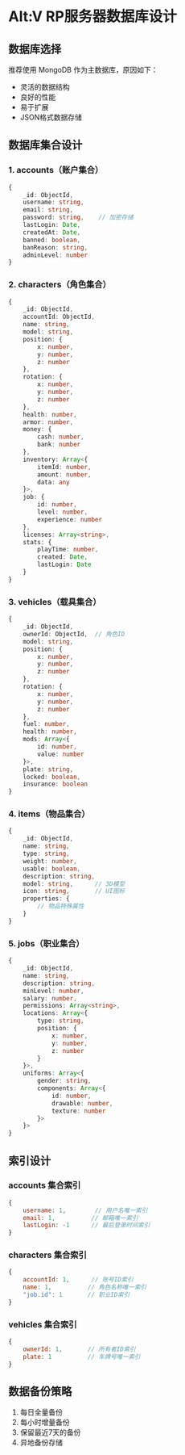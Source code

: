# Alt:V RP服务器数据库设计

## 数据库选择
推荐使用 MongoDB 作为主数据库，原因如下：
- 灵活的数据结构
- 良好的性能
- 易于扩展
- JSON格式数据存储

## 数据库集合设计

### 1. accounts（账户集合）
```typescript
{
    _id: ObjectId,
    username: string,
    email: string,
    password: string,    // 加密存储
    lastLogin: Date,
    createdAt: Date,
    banned: boolean,
    banReason: string,
    adminLevel: number
}
```

### 2. characters（角色集合）
```typescript
{
    _id: ObjectId,
    accountId: ObjectId,
    name: string,
    model: string,
    position: {
        x: number,
        y: number,
        z: number
    },
    rotation: {
        x: number,
        y: number,
        z: number
    },
    health: number,
    armor: number,
    money: {
        cash: number,
        bank: number
    },
    inventory: Array<{
        itemId: number,
        amount: number,
        data: any
    }>,
    job: {
        id: number,
        level: number,
        experience: number
    },
    licenses: Array<string>,
    stats: {
        playTime: number,
        created: Date,
        lastLogin: Date
    }
}
```

### 3. vehicles（载具集合）
```typescript
{
    _id: ObjectId,
    ownerId: ObjectId,  // 角色ID
    model: string,
    position: {
        x: number,
        y: number,
        z: number
    },
    rotation: {
        x: number,
        y: number,
        z: number
    },
    fuel: number,
    health: number,
    mods: Array<{
        id: number,
        value: number
    }>,
    plate: string,
    locked: boolean,
    insurance: boolean
}
```

### 4. items（物品集合）
```typescript
{
    _id: ObjectId,
    name: string,
    type: string,
    weight: number,
    usable: boolean,
    description: string,
    model: string,      // 3D模型
    icon: string,       // UI图标
    properties: {
        // 物品特殊属性
    }
}
```

### 5. jobs（职业集合）
```typescript
{
    _id: ObjectId,
    name: string,
    description: string,
    minLevel: number,
    salary: number,
    permissions: Array<string>,
    locations: Array<{
        type: string,
        position: {
            x: number,
            y: number,
            z: number
        }
    }>,
    uniforms: Array<{
        gender: string,
        components: Array<{
            id: number,
            drawable: number,
            texture: number
        }>
    }>
}
```

## 索引设计

### accounts 集合索引
```javascript
{
    username: 1,        // 用户名唯一索引
    email: 1,          // 邮箱唯一索引
    lastLogin: -1      // 最后登录时间索引
}
```

### characters 集合索引
```javascript
{
    accountId: 1,      // 账号ID索引
    name: 1,          // 角色名称唯一索引
    "job.id": 1       // 职业ID索引
}
```

### vehicles 集合索引
```javascript
{
    ownerId: 1,       // 所有者ID索引
    plate: 1          // 车牌号唯一索引
}
```

## 数据备份策略
1. 每日全量备份
2. 每小时增量备份
3. 保留最近7天的备份
4. 异地备份存储 